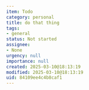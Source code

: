```yaml
---
item: Todo
category: personal
title: do that thing
tags:
- general
status: Not started
assignee:
- None
urgency: null
importance: null
created: 2025-03-10@18:13:19
modified: 2025-03-10@18:13:19
uid: 84109ee4c4b8caf1
---
```


